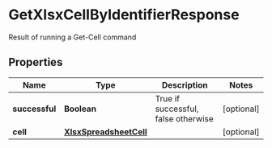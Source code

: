 

# GetXlsxCellByIdentifierResponse

Result of running a Get-Cell command

## Properties

| Name | Type | Description | Notes |
|------------ | ------------- | ------------- | -------------|
|**successful** | **Boolean** | True if successful, false otherwise |  [optional] |
|**cell** | [**XlsxSpreadsheetCell**](XlsxSpreadsheetCell.md) |  |  [optional] |



